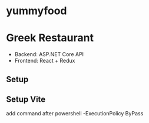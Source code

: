 # yummyfood
 # Greek Restaurant
- Backend: ASP.NET Core API 
- Frontend: React + Redux 
## Setup
## Setup Vite
add command after powershell -ExecutionPolicy ByPass        
